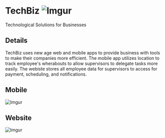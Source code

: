 # TechBiz ![Imgur](http://i.imgur.com/22B91Tr.png)
Technological Solutions for Businesses

## Details
TechBiz uses new age web and mobile apps to provide business with tools to make their companies more efficient. The mobile app utilizes location to track employee's wherabouts to allow supervisors to delegate tasks more easily. The webiste stores all employee data for supervisors to access for payment, scheduling, and notifications.

## Mobile
![Imgur](http://i.imgur.com/iWaujsF.png)

## Website
![Imgur](http://i.imgur.com/TLOunx4.png)
